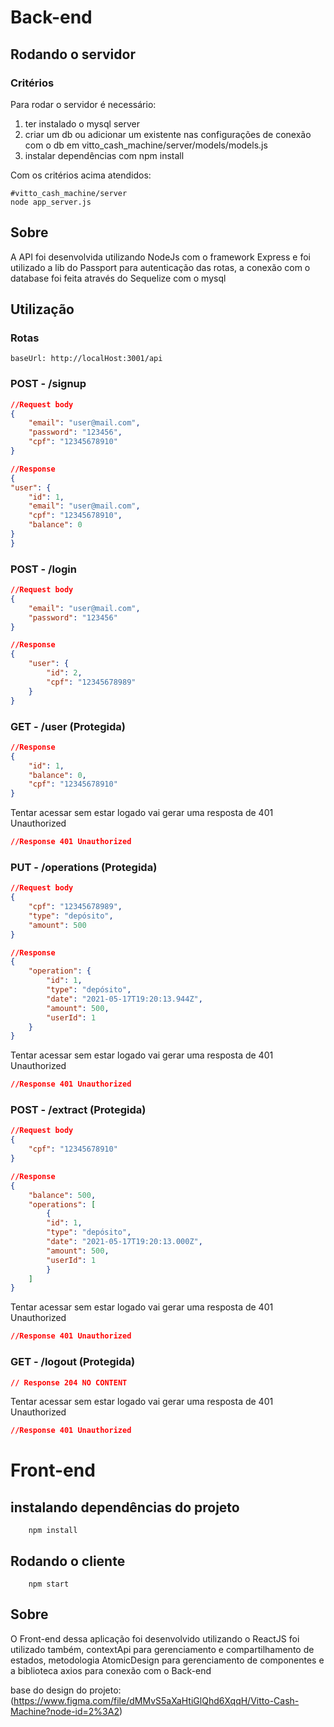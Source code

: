 # Back-end

## Rodando o servidor
### Critérios
Para rodar o servidor é necessário:
1. ter instalado o mysql server
2. criar um db ou adicionar um existente nas configurações de conexão com o db em vitto_cash_machine/server/models/models.js
3. instalar dependências com npm install

Com os critérios acima atendidos:
```shell
#vitto_cash_machine/server
node app_server.js
```

## Sobre
A API foi desenvolvida utilizando NodeJs com o framework Express e foi utilizado a lib do Passport para autenticação das rotas, a conexão com o database foi feita através do Sequelize com o mysql

## Utilização
### Rotas
    baseUrl: http://localHost:3001/api

### POST - /signup 
```JSON
//Request body
{
    "email": "user@mail.com",
    "password": "123456",
    "cpf": "12345678910"
}
```
```JSON
//Response
{
"user": {
    "id": 1,
    "email": "user@mail.com",
    "cpf": "12345678910",
    "balance": 0
}
}
```

### POST - /login
```JSON
//Request body 
{
    "email": "user@mail.com",
    "password": "123456"
}
```
```JSON
//Response
{
    "user": {
        "id": 2,
        "cpf": "12345678989"
    }
}
```

### GET - /user (Protegida)
```JSON
//Response
{
    "id": 1,
    "balance": 0,
    "cpf": "12345678910"
}
```
Tentar acessar sem estar logado vai gerar uma resposta de 401 Unauthorized
```JSON
//Response 401 Unauthorized
```

### PUT - /operations (Protegida)
```JSON
//Request body
{
    "cpf": "12345678989",
    "type": "depósito",
    "amount": 500
}
```
```JSON
//Response
{
    "operation": {
        "id": 1,
        "type": "depósito",
        "date": "2021-05-17T19:20:13.944Z",
        "amount": 500,
        "userId": 1
    }
}
```
Tentar acessar sem estar logado vai gerar uma resposta de 401 Unauthorized
```JSON
//Response 401 Unauthorized
```

### POST - /extract (Protegida)
```JSON
//Request body
{
    "cpf": "12345678910"
}
```
```JSON
//Response
{
    "balance": 500,
    "operations": [
        {
        "id": 1,
        "type": "depósito",
        "date": "2021-05-17T19:20:13.000Z",
        "amount": 500,
        "userId": 1
        }
    ]
}
```
Tentar acessar sem estar logado vai gerar uma resposta de 401 Unauthorized
```JSON
//Response 401 Unauthorized
```

### GET - /logout (Protegida)
```JSON
// Response 204 NO CONTENT
```
Tentar acessar sem estar logado vai gerar uma resposta de 401 Unauthorized
```JSON
//Response 401 Unauthorized
```

# Front-end

## instalando dependências do projeto
```shell
    npm install
```

## Rodando o cliente
``` shell
    npm start
```

## Sobre
O Front-end dessa aplicação foi desenvolvido utilizando o ReactJS foi utilizado também, contextApi para gerenciamento e compartilhamento de estados, metodologia AtomicDesign para gerenciamento de componentes e a biblioteca axios para conexão com o Back-end

base do design do projeto: (https://www.figma.com/file/dMMvS5aXaHtiGlQhd6XqqH/Vitto-Cash-Machine?node-id=2%3A2)
